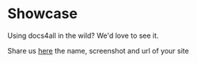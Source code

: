 <!--
{
  "order":2,
  "title": "Showcase"
}
-->

# Showcase

Using docs4all in the wild? We'd love to see it.  

Share us [here](https://github.com/docs4all/docs4all/issues) the name, screenshot and url of your site
